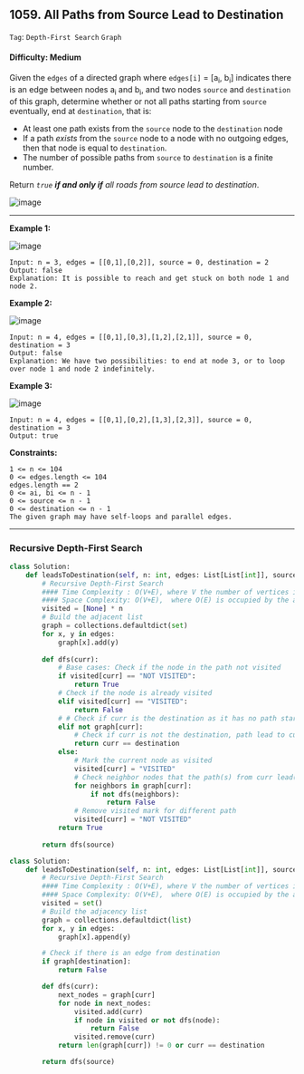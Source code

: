 ## 1059. All Paths from Source Lead to Destination

```Tag```: ```Depth-First Search``` ```Graph```

#### Difficulty: Medium

Given the ```edges``` of a directed graph where ```edges[i]``` = [a<sub>i</sub>, b<sub>i</sub>] indicates there is an edge between nodes a<sub>i</sub> and b<sub>i</sub>, and two nodes ```source``` and ```destination``` of this graph, determine whether or not all paths starting from ```source``` eventually, end at ```destination```, that is:

- At least one path exists from the ```source``` node to the ```destination``` node
- If a path _exists_ from the ```source``` node to a node with no outgoing edges, then that node is equal to ```destination```.
- The number of possible paths from ```source``` to ```destination``` is a finite number.

Return _```true``` __if and only if__ all roads from source lead to destination_.

![image](https://user-images.githubusercontent.com/35042430/211890862-628d407a-f75d-493a-a59c-111ae1492e14.png)

---

__Example 1:__

![image](https://assets.leetcode.com/uploads/2019/03/16/485_example_1.png)
```
Input: n = 3, edges = [[0,1],[0,2]], source = 0, destination = 2
Output: false
Explanation: It is possible to reach and get stuck on both node 1 and node 2.
```

__Example 2:__

![image](https://assets.leetcode.com/uploads/2019/03/16/485_example_2.png)
```
Input: n = 4, edges = [[0,1],[0,3],[1,2],[2,1]], source = 0, destination = 3
Output: false
Explanation: We have two possibilities: to end at node 3, or to loop over node 1 and node 2 indefinitely.
```

__Example 3:__

![image](https://assets.leetcode.com/uploads/2019/03/16/485_example_3.png)
```
Input: n = 4, edges = [[0,1],[0,2],[1,3],[2,3]], source = 0, destination = 3
Output: true
```

__Constraints:__
```
1 <= n <= 104
0 <= edges.length <= 104
edges.length == 2
0 <= ai, bi <= n - 1
0 <= source <= n - 1
0 <= destination <= n - 1
The given graph may have self-loops and parallel edges.
```

---

### Recursive Depth-First Search

```Python
class Solution:
    def leadsToDestination(self, n: int, edges: List[List[int]], source: int, destination: int) -> bool:
        # Recursive Depth-First Search
        #### Time Complexity : O(V+E), where V the number of vertices in the graph and E the number of edges in the graph
        #### Space Complexity: O(V+E),  where O(E) is occupied by the adjacency list and O(V) is occupied by the recursion stack
        visited = [None] * n
        # Build the adjacent list
        graph = collections.defaultdict(set)
        for x, y in edges:
            graph[x].add(y)
                
        def dfs(curr):
            # Base cases: Check if the node in the path not visited
            if visited[curr] == "NOT VISITED":
                return True
            # Check if the node is already visited
            elif visited[curr] == "VISITED":
                return False
            # # Check if curr is the destination as it has no path starting from
            elif not graph[curr]:
                # Check if curr is not the destination, path lead to curr does not lead to destination 
                return curr == destination
            else:
                # Mark the current node as visited
                visited[curr] = "VISITED"
                # Check neighbor nodes that the path(s) from curr lead(s) to
                for neighbors in graph[curr]:
                    if not dfs(neighbors):
                        return False
                # Remove visited mark for different path
                visited[curr] = "NOT VISITED"
            return True
        
        return dfs(source)
```

```Python
class Solution:
    def leadsToDestination(self, n: int, edges: List[List[int]], source: int, destination: int) -> bool:
        # Recursive Depth-First Search
        #### Time Complexity : O(V+E), where V the number of vertices in the graph and E the number of edges in the graph
        #### Space Complexity: O(V+E),  where O(E) is occupied by the adjacency list and O(V) is occupied by the recursion stack
        visited = set()
        # Build the adjacency list
        graph = collections.defaultdict(list)
        for x, y in edges:
            graph[x].append(y)

        # Check if there is an edge from destination
        if graph[destination]:
            return False

        def dfs(curr):
            next_nodes = graph[curr]
            for node in next_nodes:
                visited.add(curr)
                if node in visited or not dfs(node):
                    return False
                visited.remove(curr)
            return len(graph[curr]) != 0 or curr == destination

        return dfs(source)
```

